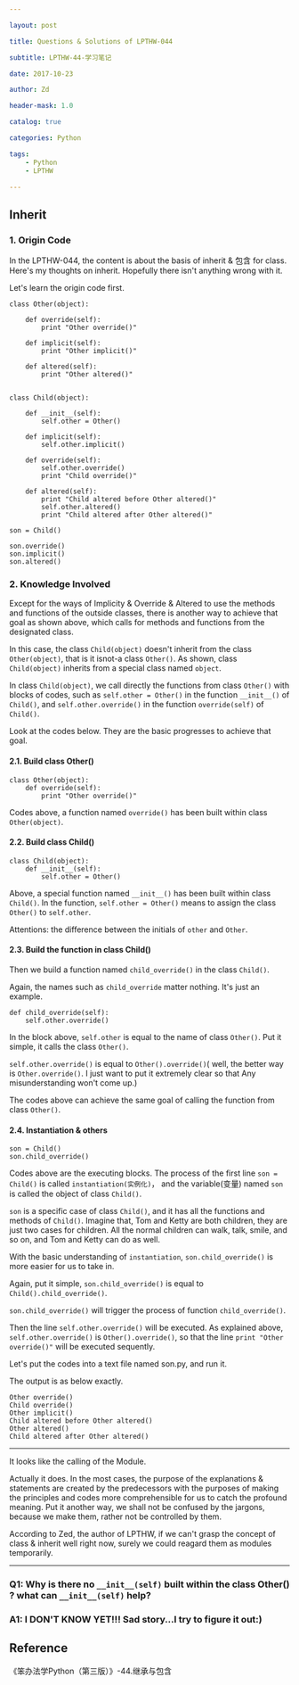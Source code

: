 ```yaml
---

layout: post

title: Questions & Solutions of LPTHW-044

subtitle: LPTHW-44-学习笔记

date: 2017-10-23

author: Zd

header-mask: 1.0

catalog: true

categories: Python

tags:
    - Python
    - LPTHW

---
```


## Inherit 

### 1. Origin Code

In the LPTHW-044, the content is about the basis of inherit & 包含 for class. Here's my thoughts on inherit. Hopefully there isn't anything wrong with it.

Let's learn the origin code first.

```
class Other(object):
	    
    def override(self):
        print "Other override()"
	    
    def implicit(self):
        print "Other implicit()"
	    
    def altered(self):
        print "Other altered()"
	
	
class Child(object):
	    
    def __init__(self):
        self.other = Other()
	    
    def implicit(self):
        self.other.implicit()
	
    def override(self):
        self.other.override()
        print "Child override()"
	        
    def altered(self):
        print "Child altered before Other altered()"
        self.other.altered()
        print "Child altered after Other altered()"
	
son = Child()

son.override()
son.implicit()
son.altered()
```

### 2. Knowledge Involved
Except for the ways of Implicity & Override & Altered to use the methods and functions of the outside classes, there is another way to achieve that goal as shown above, which calls for methods and functions from the designated class.

In this case, the class `Child(object)` doesn't inherit from the class `Other(object)`, that is it isnot-a class `Other()`. As shown, class `Child(object)` inherits from a special class named `object`.

In class `Child(object)`, we call directly the functions from class `Other()` with blocks of codes, such as `self.other = Other()` in the function `__init__()` of `Child()`, and `self.other.override()` in the function `override(self)` of `Child()`.

Look at the codes below. They are the basic progresses to achieve that goal.

#### 2.1. Build class Other()

```
class Other(object):
    def override(self):
        print "Other override()"
```

Codes above, a function named `override()` has been built within class `Other(object)`.

#### 2.2. Build class Child()

```
class Child(object):
    def __init__(self):
        self.other = Other()
```

Above, a special function named `__init__()` has been built within class `Child()`. In the function, `self.other = Other()` means to assign the class `Other()` to `self.other`.

Attentions: the difference between the initials of `other` and `Other`.

#### 2.3. Build the function in class Child()

Then we build a function named `child_override()` in the class `Child()`. 

Again, the names such as `child_override` matter nothing. It's just an example.

```
def child_override(self):
    self.other.override()
```

In the block above, `self.other` is equal to the name of class `Other()`. Put it simple, it calls the class `Other()`.

`self.other.override()` is equal to `Other().override()`( well, the better way is `Other.override()`. I just want to put it extremely clear so that Any misunderstanding won't come up.)

The codes above can achieve the same goal of calling the function from class `Other()`.

#### 2.4. Instantiation & others

```
son = Child()
son.child_override()

```

Codes above are the executing blocks. The process of the first line `son = Child()` is called `instantiation(实例化)`， and the variable(变量) named `son` is called the object of class `Child()`.

`son` is a specific case of class `Child()`, and it has all the functions and methods of `Child()`. Imagine that, Tom and Ketty are both children, they are just two cases for children. All the normal children can walk, talk, smile, and so on, and Tom and Ketty can do as well.

With the basic understanding of `instantiation`, `son.child_override()` is more easier for us to take in.

Again, put it simple, `son.child_override()` is equal to `Child().child_override()`.

`son.child_override()` will trigger the process of function `child_override()`.

Then the line `self.other.override()` will be executed. As explained above, `self.other.override()` is `Other().override()`, so that the line `print "Other override()"` will be executed sequently.

Let's put the codes into a text file named son.py, and run it.

The output is as below exactly.

```
Other override()
Child override()
Other implicit()
Child altered before Other altered()
Other altered()
Child altered after Other altered()
```

---

It looks like the calling of the Module.

Actually it does. In the most cases, the purpose of the explanations & statements are created by the predecessors with the purposes of making the principles and codes more comprehensible for us to catch the profound meaning. Put it another way, we shall not be confused by the jargons, because we make them, rather not be controlled by them.

According to Zed, the author of LPTHW, if we can't grasp the concept of class & inherit well right now, surely we could reagard them as modules temporarily.

---


### Q1: Why is there no `__init__(self)` built within the class Other() ? what can `__init__(self)` help?

### A1: I DON'T KNOW YET!!! Sad story...I try to figure it out:)


## Reference
《笨办法学Python（第三版）》-44.继承与包含